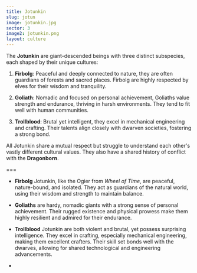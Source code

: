 ```yaml
---
title: Jotunkin
slug: jotun
image: jotunkin.jpg
sector: 3
image2: jotunkin.png
layout: culture
---
```


The **Jotunkin** are giant-descended beings with three distinct subspecies, each shaped by their unique cultures:

1. **Firbolg**: Peaceful and deeply connected to nature, they are often guardians of forests and sacred places. Firbolg are highly respected by elves for their wisdom and tranquility.
    
2. **Goliath**: Nomadic and focused on personal achievement, Goliaths value strength and endurance, thriving in harsh environments. They tend to fit well with human communities.
    
3. **Trollblood**: Brutal yet intelligent, they excel in mechanical engineering and crafting. Their talents align closely with dwarven societies, fostering a strong bond.
    

All Jotunkin share a mutual respect but struggle to understand each other's vastly different cultural values. They also have a shared history of conflict with the **Dragonborn**.

===

- **Firbolg** Jotunkin, like the Ogier from _Wheel of Time_, are peaceful, nature-bound, and isolated. They act as guardians of the natural world, using their wisdom and strength to maintain balance.
    
- **Goliaths** are hardy, nomadic giants with a strong sense of personal achievement. Their rugged existence and physical prowess make them highly resilient and admired for their endurance.
    
- **Trollblood** Jotunkin are both violent and brutal, yet possess surprising intelligence. They excel in crafting, especially mechanical engineering, making them excellent crafters. Their skill set bonds well with the dwarves, allowing for shared technological and engineering advancements.
- 